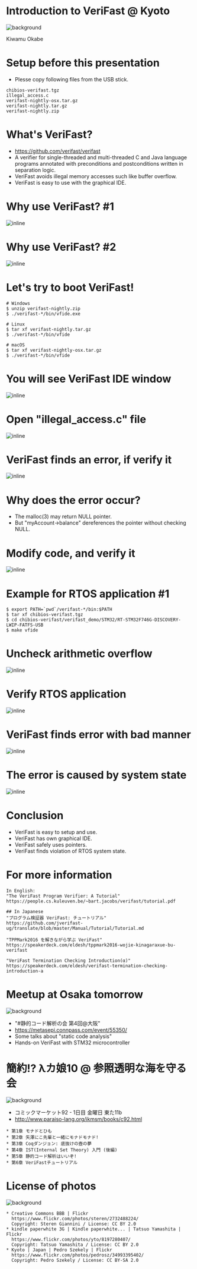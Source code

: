 # Introduction to VeriFast @ Kyoto
![background](img/kyoto.png)

Kiwamu Okabe

# Setup before this presentation

* Plesse copy following files from the USB stick.

```
chibios-verifast.tgz
illegal_access.c
verifast-nightly-osx.tar.gz
verifast-nightly.tar.gz
verifast-nightly.zip
```

# What's VeriFast?

* https://github.com/verifast/verifast
* A verifier for single-threaded and multi-threaded C and Java language programs annotated with preconditions and postconditions written in separation logic.
* VeriFast avoids illegal memory accesses such like buffer overflow.
* VeriFast is easy to use with the graphical IDE.

# Why use VeriFast? #1

![inline](draw/iceberg_of_errors.png)

# Why use VeriFast? #2

![inline](draw/iceberg_more.png)

# Let's try to boot VeriFast!

```
# Windows
$ unzip verifast-nightly.zip
$ ./verifast-*/bin/vfide.exe

# Linux
$ tar xf verifast-nightly.tar.gz
$ ./verifast-*/bin/vfide

# macOS
$ tar xf verifast-nightly-osx.tar.gz
$ ./verifast-*/bin/vfide
```

# You will see VeriFast IDE window

![inline](img/vfide.png)

# Open "illegal_access.c" file

![inline](img/vfide_illegal_access_c.png)

# VeriFast finds an error, if verify it

![inline](img/vfide_illegal_access_c_error.png)

# Why does the error occur?

* The malloc(3) may return NULL pointer.
* But "myAccount->balance" dereferences the pointer without checking NULL.

# Modify code, and verify it

![inline](img/vfide_illegal_access_c_ok.png)

# Example for RTOS application #1

```
$ export PATH=`pwd`/verifast-*/bin:$PATH
$ tar xf chibios-verifast.tgz
$ cd chibios-verifast/verifast_demo/STM32/RT-STM32F746G-DISCOVERY-LWIP-FATFS-USB
$ make vfide
```

# Uncheck arithmetic overflow

![inline](img/vfide_uncheck.png)

# Verify RTOS application

![inline](img/vfide_chibiosrt_ok.png)

# VeriFast finds error with bad manner

![inline](img/vfide_chibiosrt_error.png)

# The error is caused by system state

![inline](img/system_states1.png)

# Conclusion

* VeriFast is easy to setup and use.
* VeriFast has own graphical IDE.
* VeriFast safely uses pointers.
* VeriFast finds violation of RTOS system state.

# For more information

```
In English:
"The VeriFast Program Verifier: A Tutorial"
https://people.cs.kuleuven.be/~bart.jacobs/verifast/tutorial.pdf

## In Japanese
"プログラム検証器 VeriFast: チュートリアル"
https://github.com/jverifast-ug/translate/blob/master/Manual/Tutorial/Tutorial.md

"TPPMark2016 を解きながら学ぶ VeriFast"
https://speakerdeck.com/eldesh/tppmark2016-wojie-kinagaraxue-bu-verifast

"VeriFast Termination Checking Introduction(α)"
https://speakerdeck.com/eldesh/verifast-termination-checking-introduction-a
```

# Meetup at Osaka tomorrow

![background](img/STMicroelectronics_logo_with_tagline.png)

* "#静的コード解析の会 第4回@大阪"
* https://metasepi.connpass.com/event/55350/
* Some talks about "static code analysis"
* Hands-on VeriFast with STM32 microcontroller

# 簡約!? λカ娘10 @ 参照透明な海を守る会

![background](img/c92-ikmsm.png)

* コミックマーケット92 - 1日目 金曜日 東た11b
* http://www.paraiso-lang.org/ikmsm/books/c92.html

```
* 第1章 モナドとひも
* 第2章 矢澤にこ先輩と一緒にモナドモナド!
* 第3章 Coqダンジョン: 底抜けの壺の夢
* 第4章 IST(Internal Set Theory) 入門 (後編)
* 第5章 静的コード解析はいいぞ!
* 第6章 VeriFastチュートリアル
````

# License of photos

![background](img/creative_commons.png)

```
* Creative Commons BBB | Flickr
  https://www.flickr.com/photos/steren/2732488224/
  Copyright: Steren Giannini / License: CC BY 2.0
* kindle paperwhite 3G | Kindle paperwhite... | Tatsuo Yamashita | Flickr
  https://www.flickr.com/photos/yto/8197280407/
  Copyright: Tatsuo Yamashita / License: CC BY 2.0
* Kyoto | Japan | Pedro Szekely | Flickr
  https://www.flickr.com/photos/pedrosz/34993395402/
  Copyright: Pedro Szekely / License: CC BY-SA 2.0
```
